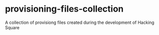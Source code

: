 # provisioning-files-collection
A collection of provisiong files created during the development of Hacking Square 
